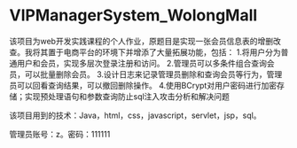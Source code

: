 # VIPManagerSystem_WolongMall
该项目为web开发实践课程的个人作业，原题目是实现一张会员信息表的增删改查。我将其置于电商平台的环境下并增添了大量拓展功能，包括：
1.将用户分为普通用户和会员，实现多层次登录注册和访问。
2.管理员可以多条件组合查询会员，可以批量删除会员。
3.设计日志来记录管理员删除和查询会员等行为，管理员可以回看查询结果，可以撤回删除操作。
4.使用BCrypt对用户密码进行加密存储；实现预处理语句和参数查询防止sql注入攻击分析和解决问题

该项目用到的技术：Java，html，css，javascript，servlet，jsp，sql。

管理员账号：z。密码：111111
